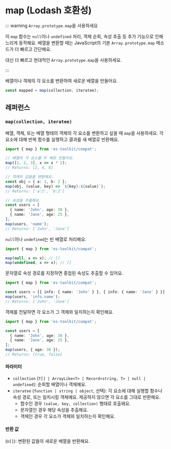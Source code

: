 # map (Lodash 호환성)

::: warning `Array.prototype.map`을 사용하세요

이 `map` 함수는 `null`이나 `undefined` 처리, 객체 순회, 속성 추출 등 추가 기능으로 인해 느리게 동작해요. 배열을 변환할 때는 JavaScript의 기본 `Array.prototype.map` 메소드가 더 빠르고 간단해요.

대신 더 빠르고 현대적인 `Array.prototype.map`을 사용하세요.

:::

배열이나 객체의 각 요소를 변환하여 새로운 배열을 만들어요.

```typescript
const mapped = map(collection, iteratee);
```

## 레퍼런스

### `map(collection, iteratee)`

배열, 객체, 또는 배열 형태의 객체의 각 요소를 변환하고 싶을 때 `map`을 사용하세요. 각 요소에 대해 반복 함수를 실행하고 결과를 새 배열로 반환해요.

```typescript
import { map } from 'es-toolkit/compat';

// 배열의 각 요소를 두 배로 만들어요.
map([1, 2, 3], x => x * 2);
// Returns: [2, 4, 6]

// 객체의 값들을 변환해요.
const obj = { a: 1, b: 2 };
map(obj, (value, key) => `${key}:${value}`);
// Returns: ['a:1', 'b:2']

// 속성을 추출해요.
const users = [
  { name: 'John', age: 30 },
  { name: 'Jane', age: 25 },
];
map(users, 'name');
// Returns: ['John', 'Jane']
```

`null`이나 `undefined`는 빈 배열로 처리해요.

```typescript
import { map } from 'es-toolkit/compat';

map(null, x => x); // []
map(undefined, x => x); // []
```

문자열로 속성 경로를 지정하면 중첩된 속성도 추출할 수 있어요.

```typescript
import { map } from 'es-toolkit/compat';

const users = [{ info: { name: 'John' } }, { info: { name: 'Jane' } }];
map(users, 'info.name');
// Returns: ['John', 'Jane']
```

객체를 전달하면 각 요소가 그 객체와 일치하는지 확인해요.

```typescript
import { map } from 'es-toolkit/compat';

const users = [
  { name: 'John', age: 30 },
  { name: 'Jane', age: 25 },
];
map(users, { age: 30 });
// Returns: [true, false]
```

#### 파라미터

- `collection` (`T[] | ArrayLike<T> | Record<string, T> | null | undefined`): 순회할 배열이나 객체예요.
- `iteratee` (`function | string | object`, 선택): 각 요소에 대해 실행할 함수나 속성 경로, 또는 일치시킬 객체예요. 제공하지 않으면 각 요소를 그대로 반환해요.
  - 함수인 경우 `(value, key, collection)` 형태로 호출돼요.
  - 문자열인 경우 해당 속성을 추출해요.
  - 객체인 경우 각 요소가 객체와 일치하는지 확인해요.

#### 반환 값

(`U[]`): 변환된 값들의 새로운 배열을 반환해요.
